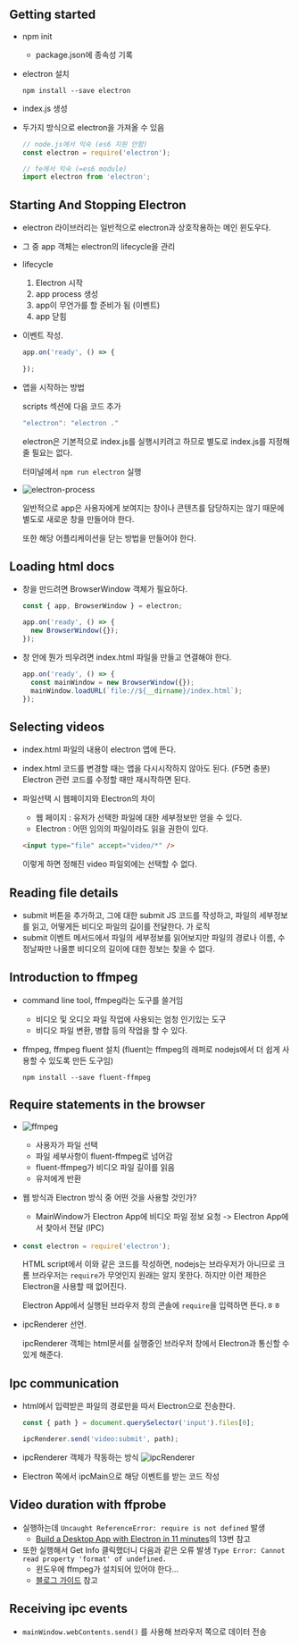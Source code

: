## Getting started

- npm init

  - package.json에 종속성 기록

- electron 설치

  ```
  npm install --save electron
  ```

- index.js 생성

- 두가지 방식으로 electron을 가져올 수 있음

  ```javascript
  // node.js에서 익숙 (es6 지원 안함)
  const electron = require('electron');
  
  // fe에서 익숙 (=es6 module)
  import electron from 'electron';
  ```

## Starting And Stopping Electron

- electron 라이브러리는 일반적으로 electron과 상호작용하는 메인 윈도우다.

- 그 중 app 객체는 electron의 lifecycle을 관리

- lifecycle
  1. Electron 시작
  2. app process 생성
  3. app이 무언가를 할 준비가 됨 (이벤트)
  4. app 닫힘

- 이벤트 작성. 

  ```javascript
  app.on('ready', () => {
      
  });
  ```

- 앱을 시작하는 방법

  scripts 섹션에 다음 코드 추가

  ```javascript
  "electron": "electron ."
  ```

  electron은 기본적으로 index.js를 실행시키려고 하므로 별도로 index.js를 지정해줄 필요는 없다.

  터미널에서 `npm run electron` 실행

- ![electron-process](C:\Users\Lai-Khan\Documents\GitHub\electron-practice\electron-tutorial\images\electron-process.png)

  일반적으로 app은 사용자에게 보여지는 창이나 콘텐츠를 담당하지는 않기 때문에 별도로 새로운 창을 만들어야 한다.

  또한 해당 어플리케이션을 닫는 방법을 만들어야 한다.

## Loading html docs

- 창을 만드려면 BrowserWindow 객체가 필요하다.

  ```javascript
  const { app, BrowserWindow } = electron;
  
  app.on('ready', () => {
  	new BrowserWindow({});
  });
  ```

- 창 안에 뭔가 띄우려면 index.html 파일을 만들고 연결해야 한다.

  ```javascript
  app.on('ready', () => {
  	const mainWindow = new BrowserWindow({});
  	mainWindow.loadURL(`file://${__dirname}/index.html`);
  });
  ```

## Selecting videos

- index.html  파일의 내용이 electron 앱에 뜬다.

- index.html 코드를 변경할 때는 앱을 다시시작하지 않아도 된다. (F5면 충분) Electron 관련 코드를 수정할 때만 재시작하면 된다.

- 파일선택 시 웹페이지와 Electron의 차이

  - 웹 페이지 : 유저가 선택한 파일에 대한 세부정보만 얻을 수 있다.
  - Electron : 어떤 임의의 파일이라도 읽을 권한이 있다.

  ```html
  <input type="file" accept="video/*" />
  ```

  이렇게 하면 정해진 video 파일외에는 선택할 수 없다.

## Reading file details

- submit 버튼을 추가하고, 그에 대한 submit JS 코드를 작성하고, 파일의 세부정보를 읽고, 어떻게든 비디오 파일의 길이를 전달한다.  가 로직
- submit 이벤트 메서드에서 파일의 세부정보를 읽어보지만 파일의 경로나 이름, 수정날짜만 나올뿐 비디오의 길이에 대한 정보는 찾을 수 없다.

## Introduction to ffmpeg

- command line tool, ffmpeg라는 도구를 쓸거임

  - 비디오 및 오디오 파일 작업에 사용되는 엄청 인기있는 도구
  - 비디오 파일 변환, 병합 등의 작업을 할 수 있다.

- ffmpeg, ffmpeg fluent 설치 (fluent는 ffmpeg의 래퍼로 nodejs에서 더 쉽게 사용할 수 있도록 만든 도구임)

  ```
  npm install --save fluent-ffmpeg
  ```

## Require statements in the browser

- ![ffmpeg](C:\Users\Lai-Khan\Documents\GitHub\electron-practice\electron-tutorial\images\ffmpeg.png)
  - 사용자가 파일 선택
  - 파일 세부사항이 fluent-ffmpeg로 넘어감
  - fluent-ffmpeg가 비디오 파일 길이를 읽음
  - 유저에게 반환
- 웹 방식과 Electron 방식 중 어떤 것을 사용할 것인가?
  - MainWindow가 Electron App에 비디오 파일 정보 요청 -> Electron App에서 찾아서 전달 (IPC)

- ```javascript
  const electron = require('electron');
  ```

  HTML script에서 이와 같은 코드를 작성하면, nodejs는 브라우저가 아니므로 크롬 브라우저는 `require`가 무엇인지 원래는 알지 못한다. 하지만 이런 제한은 Electron을 사용할 때 없어진다.

  Electron App에서 실행된 브라우저 창의 콘솔에 `require`을 입력하면 뜬다.ㅎㅎ

- ipcRenderer 선언.

  ipcRenderer 객체는 html문서를 실행중인 브라우저 창에서 Electron과 통신할 수 있게 해준다.

## Ipc communication

- html에서 입력받은 파일의 경로만을 따서 Electron으로 전송한다.

  ```javascript
  const { path } = document.querySelector('input').files[0];
  
  ipcRenderer.send('video:submit', path);
  ```

- ipcRenderer 객체가 작동하는 방식
  ![ipcRenderer](C:\Users\Lai-Khan\Documents\GitHub\electron-practice\electron-tutorial\images\ipcRenderer.png)
- Electron 쪽에서 ipcMain으로 해당 이벤트를 받는 코드 작성

## Video duration with ffprobe

- 실행하는데 `Uncaught ReferenceError: require is not defined` 발생
  - [Build a Desktop App with Electron in 11 minutes](../electron-tasting/README.md)의 13번 참고
- 또한 실행해서 Get Info 클릭했더니 다음과 같은 오류 발생 `Type Error: Cannot read property 'format' of undefined.`
  - 윈도우에 ffmpeg가 설치되어 있어야 한다...
  - [블로그 가이드](https://blog.naver.com/chandong83/222095346417) 참고

## Receiving ipc events

- `mainWindow.webContents.send()` 를 사용해 브라우저 쪽으로 데이터 전송

